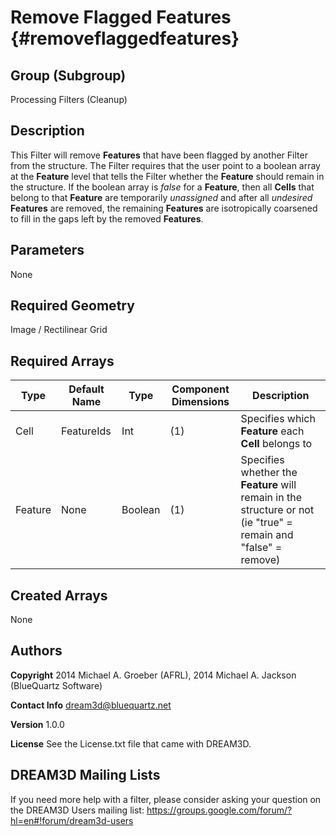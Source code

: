 Remove Flagged Features {#removeflaggedfeatures}
=============

## Group (Subgroup) ##
Processing Filters (Cleanup)

## Description ##
This Filter will remove **Features** that have been flagged by another Filter from the structure.  The Filter requires that the user point to a boolean array at the **Feature** level that tells the Filter whether the **Feature** should remain in the structure.  If the boolean array is *false* for a **Feature**, then all **Cells** that belong to that **Feature** are temporarily *unassigned* and after all *undesired* **Features** are removed, the remaining **Features** are isotropically coarsened to fill in the gaps left by the removed **Features**.

## Parameters ##
None

## Required Geometry ##
Image / Rectilinear Grid

## Required Arrays ##
| Type | Default Name | Type | Component Dimensions | Description |
|------|--------------|-------------|---------|-----|
| Cell | FeatureIds | Int | (1) | Specifies which **Feature** each **Cell** belongs to |
| Feature | None | Boolean | (1) | Specifies whether the **Feature** will remain in the structure or not (ie "true" = remain and "false" = remove) |

## Created Arrays ##
None

## Authors ##
**Copyright** 2014 Michael A. Groeber (AFRL), 2014 Michael A. Jackson (BlueQuartz Software)

**Contact Info** dream3d@bluequartz.net

**Version** 1.0.0

**License**  See the License.txt file that came with DREAM3D.




## DREAM3D Mailing Lists ##

If you need more help with a filter, please consider asking your question on the DREAM3D Users mailing list:
https://groups.google.com/forum/?hl=en#!forum/dream3d-users

